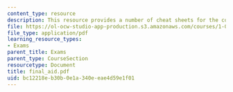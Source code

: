 ```yaml
---
content_type: resource
description: This resource provides a number of cheat sheets for the course.
file: https://ol-ocw-studio-app-production.s3.amazonaws.com/courses/1-060-engineering-mechanics-ii-spring-2006/bc12218eb30b0e1a340eeae4d59e1f01_final_aid.pdf
file_type: application/pdf
learning_resource_types:
- Exams
parent_title: Exams
parent_type: CourseSection
resourcetype: Document
title: final_aid.pdf
uid: bc12218e-b30b-0e1a-340e-eae4d59e1f01
---
```

